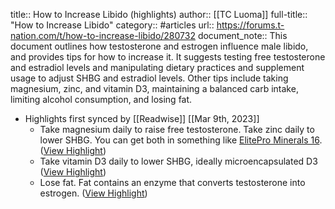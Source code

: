 title:: How to Increase Libido (highlights)
author:: [[TC Luoma]]
full-title:: "How to Increase Libido"
category:: #articles
url:: https://forums.t-nation.com/t/how-to-increase-libido/280732
document_note:: This document outlines how testosterone and estrogen influence male libido, and provides tips for how to increase it. It suggests testing free testosterone and estradiol levels and manipulating dietary practices and supplement usage to adjust SHBG and estradiol levels. Other tips include taking magnesium, zinc, and vitamin D3, maintaining a balanced carb intake, limiting alcohol consumption, and losing fat.

- Highlights first synced by [[Readwise]] [[Mar 9th, 2023]]
	- Take magnesium daily to raise free testosterone. Take zinc daily to lower SHBG. You can get both in something like [ElitePro Minerals 16](https://biotest.t-nation.com/products/elitepro-minerals). ([View Highlight](https://read.readwise.io/read/01gv05ma7hv9y1x58s1m5kdzns))
	- Take vitamin D3 daily to lower SHBG, ideally microencapsulated D3 ([View Highlight](https://read.readwise.io/read/01gv05mq1xespfgnf1c98bev4m))
	- Lose fat. Fat contains an enzyme that converts testosterone into estrogen. ([View Highlight](https://read.readwise.io/read/01gv05n5gtfvwk0ak2sv359hwm))